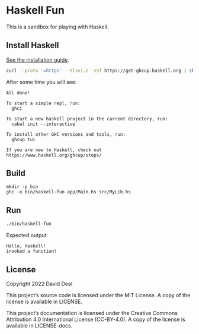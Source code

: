 # Haskell Fun

This is a sandbox for playing with Haskell.

## Install Haskell

[See the installation guide](https://www.haskell.org/ghcup/).

```bash
curl --proto '=https' --tlsv1.2 -sSf https://get-ghcup.haskell.org | sh
```

After some time you will see:

```code
All done!

To start a simple repl, run:
  ghci

To start a new haskell project in the current directory, run:
  cabal init --interactive

To install other GHC versions and tools, run:
  ghcup tui

If you are new to Haskell, check out https://www.haskell.org/ghcup/steps/
```

## Build

```code
mkdir -p bin
ghc -o bin/haskell-fun app/Main.hs src/MyLib.hs
```

## Run

```bash
./bin/haskell-fun
```

Expected output:

```code
Hello, Haskell!
invoked a function!
```

## License

Copyright 2022 David Deal

This project’s source code is licensed under the MIT License. A copy of the license is available in LICENSE.

This project’s documentation is licensed under the Creative Commons Attribution 4.0 International License \(CC-BY-4.0\). A copy of the license is available in LICENSE-docs.
